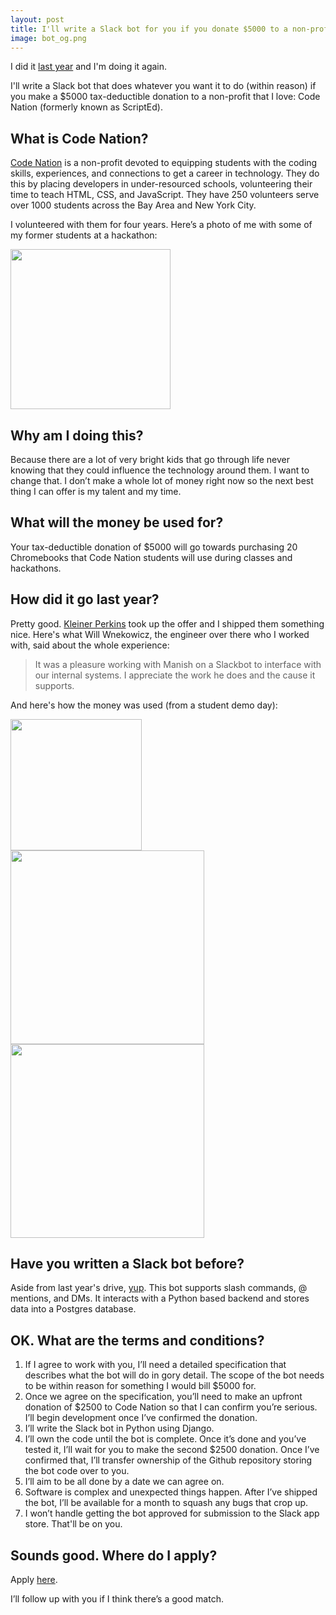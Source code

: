 ```yaml
---
layout: post
title: I'll write a Slack bot for you if you donate $5000 to a non-profit that I love (round 2!)
image: bot_og.png
---
```


I did it [last year](http://dopeboy.github.io/bot-for-a-cause/) and I'm doing it again.

I'll write a Slack bot that does whatever you want it to do (within reason) if you make a $5000 tax-deductible donation to a non-profit that I love: Code Nation (formerly known as ScriptEd).

## What is Code Nation?

[Code Nation](https://codenation.org/) is a non-profit devoted to equipping students with the coding skills, experiences, and connections to get a career in technology. They do this by placing developers in under-resourced schools, volunteering their time to teach HTML, CSS, and JavaScript. They have 250 volunteers serve over 1000 students across the Bay Area and New York City.

I volunteered with them for four years. Here’s a photo of me with some of my former students at a hackathon:

<img src="http://i.imgur.com/vpvRCg7.png" width="256"/>

## Why am I doing this?

Because there are a lot of very bright kids that go through life never knowing that they could influence the technology around them. I want to change that. I don’t make a whole lot of money right now so the next best thing I can offer is my talent and my time.

## What will the money be used for?

Your tax-deductible donation of $5000 will go towards purchasing 20 Chromebooks that Code Nation students will use during classes and hackathons.

## How did it go last year?

Pretty good. [Kleiner Perkins](https://www.kleinerperkins.com/) took up the offer and I shipped them something nice. Here's what Will Wnekowicz, the engineer over there who I worked with, said about the whole experience:

> It was a pleasure working with Manish on a Slackbot to interface with our internal systems. I appreciate the work he does and the cause it supports.

And here's how the money was used (from a student demo day):

<p float="left">
<img src='https://i.imgur.com/KrgNmyv.jpg' width="210"/>
<img src='https://i.imgur.com/dPeb6Jc.jpg' width="310"  />
<img src='https://i.imgur.com/SK4QIkY.jpg' width="310"  />
  </p>

## Have you written a Slack bot before?

Aside from last year's drive, [yup](https://braidhq.com). This bot supports slash commands, @ mentions, and DMs. It interacts with a Python based backend and stores data into a Postgres database.

## OK. What are the terms and conditions?

1. If I agree to work with you, I’ll need a detailed specification that describes what the bot will do in gory detail. The scope of the bot needs to be within reason for something I would bill $5000 for.
2. Once we agree on the specification, you’ll need to make an upfront donation of $2500 to Code Nation so that I can confirm you’re serious. I’ll begin development once I’ve confirmed the donation.
3. I’ll write the Slack bot in Python using Django.
4. I’ll own the code until the bot is complete. Once it’s done and you’ve tested it, I’ll wait for you to make the second $2500 donation. Once I’ve confirmed that, I’ll transfer ownership of the Github repository storing the bot code over to you.
5. I’ll aim to be all done by a date we can agree on.
6. Software is complex and unexpected things happen. After I’ve shipped the bot, I’ll be available for a month to squash any bugs that crop up.
7. I won’t handle getting the bot approved for submission to the Slack app store. That'll be on you.

## Sounds good. Where do I apply?

Apply [here](https://docs.google.com/forms/d/1W05d-2aobi-ixDLQtbHSOK9XymPgY1p4qfa7a27fOOs). 

I’ll follow up with you if I think there’s a good match.
